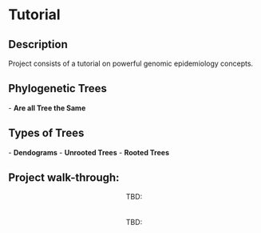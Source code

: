 <h1>Tutorial</h1>

 <!-- ### [YouTube Demonstration](https://youtu.be/7eJexJVCqJo) --!>

<h2>Description</h2>
Project consists of a tutorial on powerful genomic epidemiology concepts.
<br />


<h2>Phylogenetic Trees</h2>

- <b>Are all Tree the Same</b> 

<h2>Types of Trees</h2>

- <b>Dendograms</b>

- <b>Unrooted Trees</b>

- <b>Rooted Trees</b>

<h2>Project walk-through:</h2>

<p align="center">
TBD: <br/>
<!-- <img src="https://i.imgur.com/tcTyMUE.png" height="80%" width="80%" alt="Disk Sanitization Steps"/> --!>
<br />
<br />
TBD:  <br/>
<!-- <img src="https://i.imgur.com/tcTyMUE.png" height="80%" width="80%" alt="Disk Sanitization Steps"/> --!>
<br />
<br />

<!--
 ```diff
- text in red
+ text in green
! text in orange
# text in gray
@@ text in purple (and bold)@@
```
--!>
